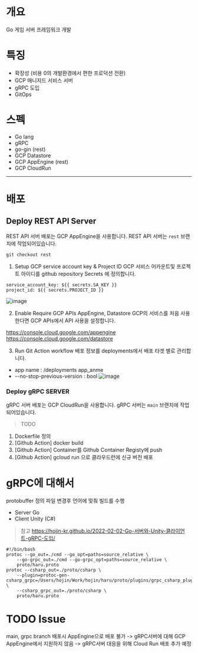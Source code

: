 # 개요
Go 게임 서버 프레임워크 개발

# 특징
- 확장성 (비용 0의 개발환경에서 편한 프로덕션 전환)
- GCP 매니지드 서비스 서버
- gRPC 도입
- GitOps

# 스펙
- Go lang
- gRPC
- go-gin (rest)
- GCP Datastore
- GCP AppEngine (rest)
- GCP CloudRun

---

# 배포
## Deploy REST API Server
REST API 서버 배포는 GCP AppEngine을 사용합니다.
REST API 서버는 `rest` 브랜치에 작업되어있습니다.
```
git checkout rest
```
1.  Setup GCP service account key & Project ID
GCP 서비스 어카운트및 프로젝트 아이디를 github repository Secrets 에 정의합니다.  

```
service_account_key: ${{ secrets.SA_KEY }}
project_id: ${{ secrets.PROJECT_ID }}
```
![image](https://user-images.githubusercontent.com/22079767/144077080-504aeb7c-ae48-4d99-b36c-e6d99216a9ad.png)

2. Enable Require GCP APIs AppEngine, Datastore
GCP의 서비스를 처음 사용한다면 GCP APIs에서 API 사용을 설정합니다.

https://console.cloud.google.com/appengine
https://console.cloud.google.com/datastore

3. Run Git Action workflow
배포 정보를 deployments에서 배포 타겟 별로 관리합니다.

- app name : /deployments app_anme
- --no-stop-previous-version : bool
![image](https://user-images.githubusercontent.com/22079767/144077357-0c05438e-87e0-46c0-8ad3-5e1a21380cc3.png)

### Deploy gRPC SERVER
gRPC 서버 배포는 GCP CloudRun을 사용합니다.
gRPC 서버는 `main` 브랜치에 작업되어있습니다.

> TODO

1. Dockerfile 정의
2. [Github Action] docker build
3. [Github Action] Container를 Github Container Registy에 push
4. [Github Action] gcloud run 으로 클라우드런에 신규 버전 배포


# gRPC에 대해서 
protobuffer 정의 파일 변경후 언어에 맞춰 빌드를 수행

- Server Go
- Client Unity (C#) 

> 참고
> https://hojin-kr.github.io/2022-02-02-Go-서버와-Unity-클라이언트-gRPC-도입/

```
#!/bin/bash
protoc --go_out=./cmd --go_opt=paths=source_relative \
    --go-grpc_out=./cmd --go-grpc_opt=paths=source_relative \
    proto/haru.proto
protoc --csharp_out=./proto/csharp \ 
    --plugin=protoc-gen-csharp_grpc=/Users/hojin/Work/hojin/haru/proto/plugins/grpc_csharp_plugin \
    --csharp_grpc_out=./proto/csharp \
    proto/haru.proto
```

# TODO Issue
main, grpc branch 배포시 AppEngine으로 배포 불가
-> gRPC서버에 대해 GCP AppEngine에서 지원하지 않음
-> gRPC서버 대응을 위해 Cloud Run 배포 추가 예정

